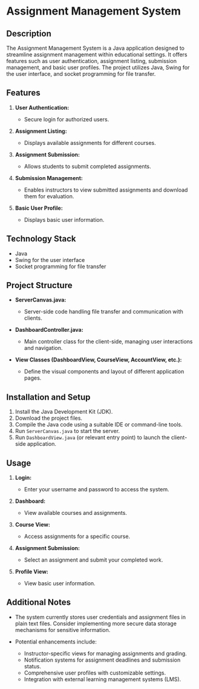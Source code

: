 # Assignment Management System

## Description

The Assignment Management System is a Java application designed to streamline assignment management within educational settings. It offers features such as user authentication, assignment listing, submission management, and basic user profiles. The project utilizes Java, Swing for the user interface, and socket programming for file transfer.

## Features

1. **User Authentication:**
   - Secure login for authorized users.

2. **Assignment Listing:**
   - Displays available assignments for different courses.

3. **Assignment Submission:**
   - Allows students to submit completed assignments.

4. **Submission Management:**
   - Enables instructors to view submitted assignments and download them for evaluation.

5. **Basic User Profile:**
   - Displays basic user information.

## Technology Stack

- Java
- Swing for the user interface
- Socket programming for file transfer

## Project Structure

- **ServerCanvas.java:**
  - Server-side code handling file transfer and communication with clients.

- **DashboardController.java:**
  - Main controller class for the client-side, managing user interactions and navigation.

- **View Classes (DashboardView, CourseView, AccountView, etc.):**
  - Define the visual components and layout of different application pages.

## Installation and Setup

1. Install the Java Development Kit (JDK).
2. Download the project files.
3. Compile the Java code using a suitable IDE or command-line tools.
4. Run `ServerCanvas.java` to start the server.
5. Run `DashboardView.java` (or relevant entry point) to launch the client-side application.

## Usage

1. **Login:**
   - Enter your username and password to access the system.

2. **Dashboard:**
   - View available courses and assignments.

3. **Course View:**
   - Access assignments for a specific course.

4. **Assignment Submission:**
   - Select an assignment and submit your completed work.

5. **Profile View:**
   - View basic user information.

## Additional Notes

- The system currently stores user credentials and assignment files in plain text files. Consider implementing more secure data storage mechanisms for sensitive information.
  
- Potential enhancements include:
  - Instructor-specific views for managing assignments and grading.
  - Notification systems for assignment deadlines and submission status.
  - Comprehensive user profiles with customizable settings.
  - Integration with external learning management systems (LMS).
